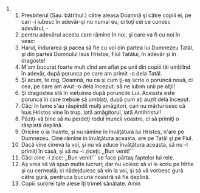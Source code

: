 <ol>
  <li>
    <ol>
      <li>Presbiterul (Sau: bătrînul.) către aleasa Doamnă şi către copiii ei, pe cari -i iubesc în adevăr-şi nu numai eu, ci toţi cei ce cunosc adevărul, -</li>
      <li>pentru adevărul acesta care rămîne în noi, şi care va fi cu noi în veac:</li>
      <li>Harul, îndurarea şi pacea să fie cu voi din partea lui Dumnezeu Tatăl, şi din partea Domnului Isus Hristos, Fiul Tatălui, în adevăr şi în dragoste!</li>
      <li>M'am bucurat foarte mult cînd am aflat pe unii din copiii tăi umblînd în adevăr, după porunca pe care am primit -o dela Tatăl.</li>
      <li>Şi acum, te rog, Doamnă, nu ca şi cum ţi-aş scrie o poruncă nouă, ci cea, pe care am avut -o dela început: să ne iubim unii pe alţii!</li>
      <li>Şi dragostea stă în vieţuirea după poruncile Lui. Aceasta este porunca în care trebuie să umblaţi, după cum aţi auzit dela început.</li>
      <li>Căci în lume s'au răspîndit mulţi amăgitori, cari nu mărturisesc că Isus Hristos vine în trup. Iată amăgitorul, iată Antihristul!</li>
      <li>Păziţi-vă bine să nu perdeţi rodul muncii voastre, ci să primiţi o răsplată deplină.</li>
      <li>Oricine o ia înainte, şi nu rămîne în învăţătura lui Hristos, n'are pe Dumnezeu. Cine rămîne în învăţătura aceasta, are pe Tatăl şi pe Fiul.</li>
      <li>Dacă vine cineva la voi, şi nu vă aduce învăţătura aceasta, să nu -l primiţi în casă, şi să nu -i ziceţi: ,,Bun venit!``</li>
      <li>Căci cine -i zice: ,,Bun venit!`` se face părtaş faptelor lui rele.</li>
      <li>Aş vrea să vă spun multe lucruri; dar nu voiesc să vi le scriu pe hîrtie şi cu cerneală; ci nădejduiesc să vin la voi, şi să vă vorbesc gură către gură, pentruca bucuria noastră să fie deplină.</li>
      <li>Copiii surorei tale alese îţi trimet sănătate. Amin</li>
    </ol>
  </li>
</ol>
